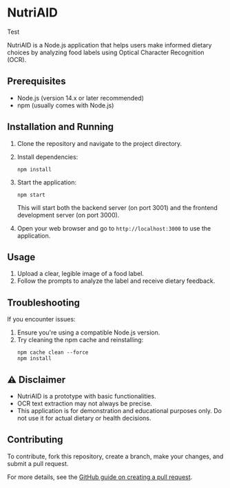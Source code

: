 # NutriAID

Test

NutriAID is a Node.js application that helps users make informed dietary choices by analyzing food labels using Optical Character Recognition (OCR).

## Prerequisites

- Node.js (version 14.x or later recommended)
- npm (usually comes with Node.js)

## Installation and Running

1. Clone the repository and navigate to the project directory.

2. Install dependencies:
   ```
   npm install
   ```

3. Start the application:
   ```
   npm start
   ```

   This will start both the backend server (on port 3001) and the frontend development server (on port 3000).

4. Open your web browser and go to `http://localhost:3000` to use the application.

## Usage

1. Upload a clear, legible image of a food label.
2. Follow the prompts to analyze the label and receive dietary feedback.

## Troubleshooting

If you encounter issues:

1. Ensure you're using a compatible Node.js version.
2. Try cleaning the npm cache and reinstalling:
   ```
   npm cache clean --force
   npm install
   ```


## ⚠️ Disclaimer

- NutriAID is a prototype with basic functionalities.
- OCR text extraction may not always be precise.
- This application is for demonstration and educational purposes only. Do not use it for actual dietary or health decisions.

## Contributing




To contribute, fork this repository, create a branch, make your changes, and submit a pull request.

For more details, see the [GitHub guide on creating a pull request](https://help.github.com/en/github/collaborating-with-issues-and-pull-requests/creating-a-pull-request).